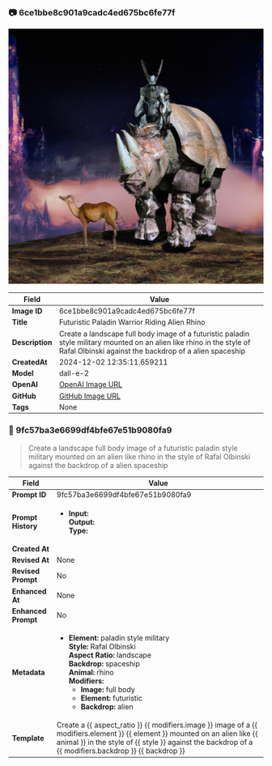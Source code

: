

### 📷 6ce1bbe8c901a9cadc4ed675bc6fe77f 


![data.id](./6ce1bbe8c901a9cadc4ed675bc6fe77f.jpg)


| Field          | Value                                                                                                                     |
|----------------|---------------------------------------------------------------------------------------------------------------------------|
| **Image ID**             | 6ce1bbe8c901a9cadc4ed675bc6fe77f                                                                                                             |
| **Title**           | Futuristic Paladin Warrior Riding Alien Rhino                                                                                                       |
| **Description**           | Create a landscape full body image of a futuristic paladin style military mounted on an alien like rhino in the style of Rafal Olbinski against the backdrop of a alien spaceship                                                                                                       |
| **CreatedAt**        | 2024-12-02 12:35:11.659211                                                                                                        |
| **Model**        | dall-e-2                                                                                                        |
| **OpenAI**         | [OpenAI Image URL](https://oaidalleapiprodscus.blob.core.windows.net/private/org-TZj0gKpq3CiXdXNznVOkBYav/user-t5KW5S6yYiCS0u4yDWasqnEP/img-8bsm045w6MML52vWvn7BsxQr.png?st=2024-12-02T11%3A35%3A05Z&se=2024-12-02T13%3A35%3A05Z&sp=r&sv=2024-08-04&sr=b&rscd=inline&rsct=image/png&skoid=d505667d-d6c1-4a0a-bac7-5c84a87759f8&sktid=a48cca56-e6da-484e-a814-9c849652bcb3&skt=2024-12-01T17%3A15%3A53Z&ske=2024-12-02T17%3A15%3A53Z&sks=b&skv=2024-08-04&sig=/1ahIXmGkp8v5ndgHTXFHqjiqdNaUPB4EjvGw%2BRAyZs%3D)                                                                                |
| **GitHub**         | [GitHub Image URL](https://github.com/Caneta-Silva/cyber-tomorrow/blob/main/images/6ce1bbe8c901a9cadc4ed675bc6fe77f/6ce1bbe8c901a9cadc4ed675bc6fe77f.jpg?raw=true)                                                                                |
| **Tags**       | None                                                                                                                   |

### 📜 9fc57ba3e6699df4bfe67e51b9080fa9

> Create a landscape full body image of a futuristic paladin style military mounted on an alien like rhino in the style of Rafal Olbinski against the backdrop of a alien spaceship

| Field          | Value                                                                                                                                                                      |
|----------------|----------------------------------------------------------------------------------------------------------------------------------------------------------------------------|
| **Prompt ID**  | 9fc57ba3e6699df4bfe67e51b9080fa9                                                                                                                                                            |
| **Prompt History** | <ul><li>**Input:**  <br> **Output:**  <br> **Type:** </li></ul> |
| **Created At** |                                                                                                                                                    |
| **Revised At** | None                                                                                                                                                   |
| **Revised Prompt** | No                                                                                                                                                                      |
| **Enhanced At** | None                                                                                                                                                  |
| **Enhanced Prompt** | No                                                                                                                                                                    |
| **Metadata**   | <ul><li>**Element:** paladin style military <br> **Style:** Rafal Olbinski <br> **Aspect Ratio:** landscape <br> **Backdrop:** spaceship <br> **Animal:** rhino <br> **Modifiers:**<ul><li>**Image:** full body</li><li>**Element:** futuristic</li><li>**Backdrop:** alien</li></ul></li></ul> |
| **Template**   | Create a {{ aspect_ratio }} {{ modifiers.image }} image of a {{ modifiers.element }} {{ element }} mounted on an alien like {{ animal }} in the style of {{ style }} against the backdrop of a {{ modifiers.backdrop }} {{ backdrop }}                                                                                                                                           |


